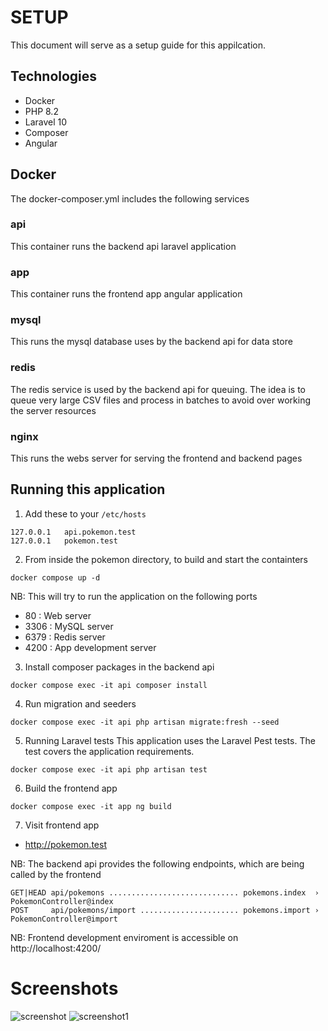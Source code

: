 # SETUP

This document will serve as a setup guide for this appilcation.

## Technologies
- Docker
- PHP 8.2
- Laravel 10
- Composer
- Angular 

## Docker
The docker-composer.yml includes the following services

### api 
This container runs the backend api laravel application

### app
This container runs the frontend app angular application 

### mysql
This runs the mysql database uses by the backend api for data store

### redis
The redis service is used by the backend api for queuing. The idea is to queue very large 
CSV files and process in batches to avoid over working the server resources

### nginx
This runs the webs server for serving the frontend and backend pages

## Running this application
1. Add these to your `/etc/hosts`
```
127.0.0.1   api.pokemon.test
127.0.0.1   pokemon.test
```

2. From inside the pokemon directory, to build and start the containters
```
docker compose up -d
```

NB: This will try to run the application on the following ports
- 80    : Web server
- 3306  : MySQL server
- 6379  : Redis server
- 4200  : App development server

3. Install composer packages in the backend api
```
docker compose exec -it api composer install
```

4. Run migration and seeders
```
docker compose exec -it api php artisan migrate:fresh --seed
```

5. Running Laravel tests
This application uses the Laravel Pest tests. The test covers the application requirements.
```
docker compose exec -it api php artisan test
```

6. Build the frontend app
```
docker compose exec -it app ng build
```

7. Visit frontend app

- http://pokemon.test

NB: The backend api provides the following endpoints, which  are being called by the frontend

```
GET|HEAD api/pokemons ............................. pokemons.index  › PokemonController@index 
POST     api/pokemons/import ...................... pokemons.import › PokemonController@import 
```
NB: Frontend development enviroment is accessible on http://localhost:4200/

# Screenshots
![screenshot](https://user-images.githubusercontent.com/2041419/224702533-e24d2445-4573-4f65-aca9-1ae4d09629b4.jpeg)
![screenshot1](https://user-images.githubusercontent.com/2041419/224742219-0a36829d-5337-48cd-9fa9-2b8d1029f2b1.jpeg)

